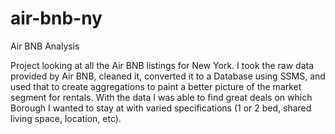 # air-bnb-ny
Air BNB Analysis

Project looking at all the Air BNB listings for New York. I took the raw data provided by Air BNB, cleaned it, converted it to a Database using SSMS, and used that to create aggregations to paint a better picture of the market segment for rentals. With the data I was able to find great deals on which Borough I wanted to stay at with varied specifications (1 or 2 bed, shared living space, location, etc). 
